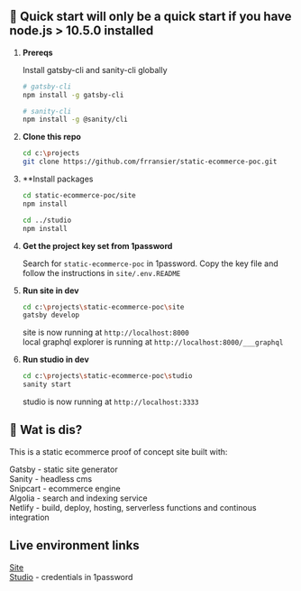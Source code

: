 ## 🚀 Quick start will only be a quick start if you have node.js > 10.5.0 installed

1.  **Prereqs**

    Install gatsby-cli and sanity-cli globally

    ```sh
    # gatsby-cli
    npm install -g gatsby-cli

    # sanity-cli
    npm install -g @sanity/cli
    ```

2.  **Clone this repo**

    ```sh
    cd c:\projects
    git clone https://github.com/frransier/static-ecommerce-poc.git
    ```
    
3.  **Install packages

    ```sh
    cd static-ecommerce-poc/site
    npm install
    
    cd ../studio
    npm install

3.  **Get the project key set from 1password**

    Search for `static-ecommerce-poc` in 1password. Copy the key file and follow the instructions in `site/.env.README`

4.  **Run site in dev**

    ```sh
    cd c:\projects\static-ecommerce-poc\site
    gatsby develop
    ```

    site is now running at `http://localhost:8000`  
    local graphql explorer is running at `http://localhost:8000/___graphql`

5.  **Run studio in dev**

    ```sh
    cd c:\projects\static-ecommerce-poc\studio
    sanity start
    ```

    studio is now running at `http://localhost:3333`

## 🧐 Wat is dis?

This is a static ecommerce proof of concept site built with:

Gatsby - static site generator  
Sanity - headless cms  
Snipcart - ecommerce engine  
Algolia - search and indexing service  
Netlify - build, deploy, hosting, serverless functions and continous integration   

## Live environment links

[Site](https://static-ecommerce-poc.netlify.com)  
[Studio](https://static-ecommerce-poc.sanity.studio) - credentials in 1password
